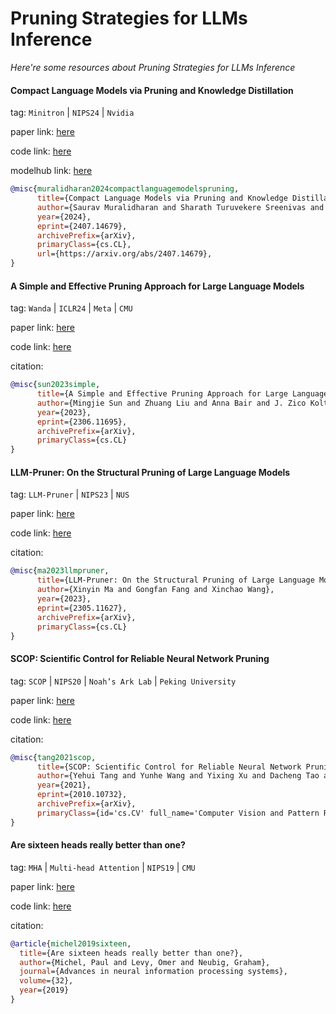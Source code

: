 # Pruning Strategies for LLMs Inference
*Here're some resources about Pruning Strategies for LLMs Inference*


#### Compact Language Models via Pruning and Knowledge Distillation

tag: `Minitron` | `NIPS24` | `Nvidia`

paper link: [here](https://arxiv.org/pdf/2407.14679)

code link: [here](https://github.com/NVlabs/Minitron)

modelhub link: [here](https://huggingface.co/collections/nvidia/minitron-669ac727dc9c86e6ab7f0f3e)

```bibtex
@misc{muralidharan2024compactlanguagemodelspruning,
      title={Compact Language Models via Pruning and Knowledge Distillation}, 
      author={Saurav Muralidharan and Sharath Turuvekere Sreenivas and Raviraj Joshi and Marcin Chochowski and Mostofa Patwary and Mohammad Shoeybi and Bryan Catanzaro and Jan Kautz and Pavlo Molchanov},
      year={2024},
      eprint={2407.14679},
      archivePrefix={arXiv},
      primaryClass={cs.CL},
      url={https://arxiv.org/abs/2407.14679}, 
}
```


#### A Simple and Effective Pruning Approach for Large Language Models

tag: `Wanda` | `ICLR24` | `Meta` | `CMU`

paper link: [here](https://arxiv.org/pdf/2306.11695.pdf)

code link: [here](https://github.com/locuslab/wanda)

citation:

```bibtex
@misc{sun2023simple,
      title={A Simple and Effective Pruning Approach for Large Language Models}, 
      author={Mingjie Sun and Zhuang Liu and Anna Bair and J. Zico Kolter},
      year={2023},
      eprint={2306.11695},
      archivePrefix={arXiv},
      primaryClass={cs.CL}
}
```


#### LLM-Pruner: On the Structural Pruning of Large Language Models

tag: `LLM-Pruner` | `NIPS23` | `NUS`

paper link: [here](https://arxiv.org/pdf/2305.11627.pdf)

code link: [here](https://github.com/horseee/LLM-Pruner)

citation:

```bibtex
@misc{ma2023llmpruner,
      title={LLM-Pruner: On the Structural Pruning of Large Language Models}, 
      author={Xinyin Ma and Gongfan Fang and Xinchao Wang},
      year={2023},
      eprint={2305.11627},
      archivePrefix={arXiv},
      primaryClass={cs.CL}
}
```


#### SCOP: Scientific Control for Reliable Neural Network Pruning

tag: `SCOP` | `NIPS20` | `Noah’s Ark Lab` | `Peking University`

paper link: [here](https://arxiv.org/pdf/2010.10732)

code link: [here](https://github.com/yehuitang/Pruning/tree/master/SCOP_NeurIPS2020)

citation:

```bibtex
@misc{tang2021scop,
      title={SCOP: Scientific Control for Reliable Neural Network Pruning}, 
      author={Yehui Tang and Yunhe Wang and Yixing Xu and Dacheng Tao and Chunjing Xu and Chao Xu and Chang Xu},
      year={2021},
      eprint={2010.10732},
      archivePrefix={arXiv},
      primaryClass={id='cs.CV' full_name='Computer Vision and Pattern Recognition' is_active=True alt_name=None in_archive='cs' is_general=False description='Covers image processing, computer vision, pattern recognition, and scene understanding. Roughly includes material in ACM Subject Classes I.2.10, I.4, and I.5.'}
}
```


#### Are sixteen heads really better than one?

tag: `MHA` | `Multi-head Attention` | `NIPS19` | `CMU`

paper link: [here](https://proceedings.neurips.cc/paper_files/paper/2019/file/2c601ad9d2ff9bc8b282670cdd54f69f-Paper.pdf)

code link: [here](https://github.com/pmichel31415/are-16-heads-really-better-than-1)

citation:

```bibtex
@article{michel2019sixteen,
  title={Are sixteen heads really better than one?},
  author={Michel, Paul and Levy, Omer and Neubig, Graham},
  journal={Advances in neural information processing systems},
  volume={32},
  year={2019}
}
```